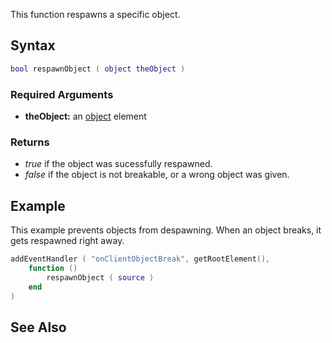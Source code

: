 This function respawns a specific object.

Syntax
------

``` lua
bool respawnObject ( object theObject )
```

### Required Arguments

-   **theObject:** an [object](/docs/object.md "wikilink") element

### Returns

-   *true* if the object was sucessfully respawned.
-   *false* if the object is not breakable, or a wrong object was given.

Example
-------

This example prevents objects from despawning. When an object breaks, it gets respawned right away.

``` lua
addEventHandler ( "onClientObjectBreak", getRootElement(),
    function ()
        respawnObject ( source )
    end
)
```

See Also
--------
